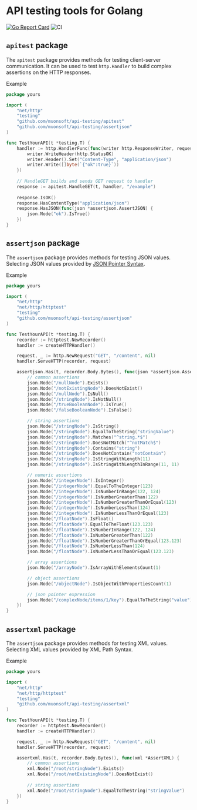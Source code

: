 # API testing tools for Golang

[![Go Report Card](https://goreportcard.com/badge/github.com/muonsoft/api-testing)](https://goreportcard.com/report/github.com/muonsoft/api-testing)
![CI](https://github.com/muonsoft/api-testing/workflows/CI/badge.svg?branch=master)

## `apitest` package

The `apitest` package provides methods for testing client-server communication.
It can be used to test `http.Handler` to build complex assertions on the HTTP responses.

Example

```go
package yours

import (
	"net/http"
	"testing"
	"github.com/muonsoft/api-testing/apitest"
	"github.com/muonsoft/api-testing/assertjson"
)

func TestYourAPI(t *testing.T) {
    handler := http.HandlerFunc(func(writer http.ResponseWriter, request *http.Request) {
        writer.WriteHeader(http.StatusOK)
        writer.Header().Set("Content-Type", "application/json")
        writer.Write([]byte(`{"ok":true}`))
    })
    
    // HandleGET builds and sends GET request to handler
    response := apitest.HandleGET(t, handler, "/example")
    
    response.IsOK()
    response.HasContentType("application/json")
    response.HasJSON(func(json *assertjson.AssertJSON) {
        json.Node("ok").IsTrue()
    })
}
```

## `assertjson` package

The `assertjson` package provides methods for testing JSON values. Selecting JSON values provided by [JSON Pointer Syntax](https://tools.ietf.org/html/rfc6901).

Example

```go
package yours

import (
    "net/http"
    "net/http/httptest"
    "testing"
    "github.com/muonsoft/api-testing/assertjson"
)

func TestYourAPI(t *testing.T) {
    recorder := httptest.NewRecorder()
    handler := createHTTPHandler()

    request, _ := http.NewRequest("GET", "/content", nil)
    handler.ServeHTTP(recorder, request)

    assertjson.Has(t, recorder.Body.Bytes(), func(json *assertjson.AssertJSON) {
        // common assertions
        json.Node("/nullNode").Exists()
        json.Node("/notExistingNode").DoesNotExist()
        json.Node("/nullNode").IsNull()
        json.Node("/stringNode").IsNotNull()
        json.Node("/trueBooleanNode").IsTrue()
        json.Node("/falseBooleanNode").IsFalse()

        // string assertions
        json.Node("/stringNode").IsString()
        json.Node("/stringNode").EqualToTheString("stringValue")
        json.Node("/stringNode").Matches("^string.*$")
        json.Node("/stringNode").DoesNotMatch("^notMatch$")
        json.Node("/stringNode").Contains("string")
        json.Node("/stringNode").DoesNotContain("notContain")
        json.Node("/stringNode").IsStringWithLength(11)
        json.Node("/stringNode").IsStringWithLengthInRange(11, 11)

        // numeric assertions
        json.Node("/integerNode").IsInteger()
        json.Node("/integerNode").EqualToTheInteger(123)
        json.Node("/integerNode").IsNumberInRange(122, 124)
        json.Node("/integerNode").IsNumberGreaterThan(122)
        json.Node("/integerNode").IsNumberGreaterThanOrEqual(123)
        json.Node("/integerNode").IsNumberLessThan(124)
        json.Node("/integerNode").IsNumberLessThanOrEqual(123)
        json.Node("/floatNode").IsFloat()
        json.Node("/floatNode").EqualToTheFloat(123.123)
        json.Node("/floatNode").IsNumberInRange(122, 124)
        json.Node("/floatNode").IsNumberGreaterThan(122)
        json.Node("/floatNode").IsNumberGreaterThanOrEqual(123.123)
        json.Node("/floatNode").IsNumberLessThan(124)
        json.Node("/floatNode").IsNumberLessThanOrEqual(123.123)

        // array assertions
        json.Node("/arrayNode").IsArrayWithElementsCount(1)

        // object assertions
        json.Node("/objectNode").IsObjectWithPropertiesCount(1)

        // json pointer expression
        json.Node("/complexNode/items/1/key").EqualToTheString("value")
    })
}
```

## `assertxml` package

The `assertjson` package provides methods for testing XML values. Selecting XML values provided by XML Path Syntax.

Example

```go
package yours

import (
    "net/http"
    "net/http/httptest"
    "testing"
    "github.com/muonsoft/api-testing/assertxml"
)

func TestYourAPI(t *testing.T) {
    recorder := httptest.NewRecorder()
    handler := createHTTPHandler()

    request, _ := http.NewRequest("GET", "/content", nil)
    handler.ServeHTTP(recorder, request)

    assertxml.Has(t, recorder.Body.Bytes(), func(xml *AssertXML) {
        // common assertions
        xml.Node("/root/stringNode").Exists()
        xml.Node("/root/notExistingNode").DoesNotExist()
  
        // string assertions
        xml.Node("/root/stringNode").EqualToTheString("stringValue")
    })
}
```
